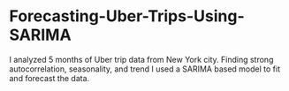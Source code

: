# Forecasting-Uber-Trips-Using-SARIMA
I analyzed 5 months of Uber trip data from New York city. Finding strong autocorrelation, seasonality, and trend I used a SARIMA based model to fit and forecast the data. 
